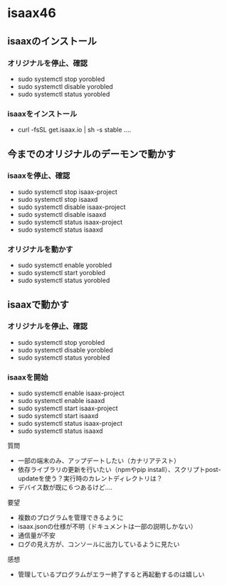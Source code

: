 # isaax46

## isaaxのインストール
### オリジナルを停止、確認
- sudo systemctl stop yorobled
- sudo systemctl disable yorobled
- sudo systemctl status yorobled
### isaaxをインストール
- curl -fsSL get.isaax.io | sh -s stable ....


## 今までのオリジナルのデーモンで動かす
### isaaxを停止、確認
- sudo systemctl stop isaax-project
- sudo systemctl stop isaaxd
- sudo systemctl disable isaax-project
- sudo systemctl disable isaaxd
- sudo systemctl status isaax-project
- sudo systemctl status isaaxd
### オリジナルを動かす
- sudo systemctl enable yorobled
- sudo systemctl start yorobled
- sudo systemctl status yorobled


## isaaxで動かす
### オリジナルを停止、確認
- sudo systemctl stop yorobled
- sudo systemctl disable yorobled
- sudo systemctl status yorobled
### isaaxを開始
- sudo systemctl enable isaax-project
- sudo systemctl enable isaaxd
- sudo systemctl start isaax-project
- sudo systemctl start isaaxd
- sudo systemctl status isaax-project
- sudo systemctl status isaaxd




質問
- 一部の端末のみ、アップデートしたい（カナリアテスト）
- 依存ライブラリの更新を行いたい（npmやpip install）、スクリプトpost-updateを使う？実行時のカレントディレクトリは？
- デバイス数が既に６つあるけど....
   


要望
- 複数のプログラムを管理できるように
- isaax.jsonの仕様が不明（ドキュメントは一部の説明しかない）
- 通信量が不安
- ログの見え方が、コンソールに出力しているように見たい


感想
- 管理しているプログラムがエラー終了すると再起動するのは嬉しい
